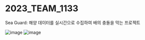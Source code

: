 # 2023_TEAM_1133
Sea Guard: 해양 데이터를 실시간으로 수집하여 배의 충돌을 막는 프로젝트

![image](https://github.com/younghoonNa/2023ESWContest_free_1133/assets/38518648/30fbcdab-d193-474c-a149-654d90bb713b)
![image](https://github.com/younghoonNa/2023ESWContest_free_1133/assets/38518648/490cd2dc-3701-4d47-9fa0-d32b6a5d459c)
